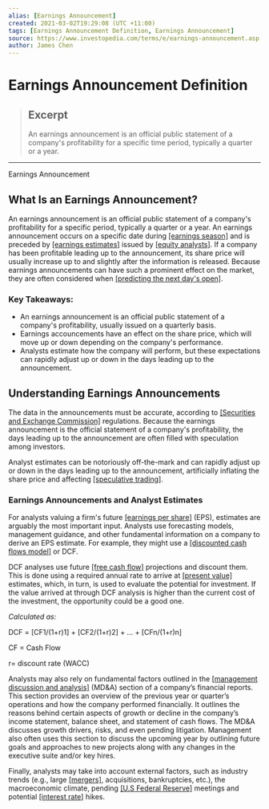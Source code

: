 ```yaml
---
alias: [Earnings Announcement]
created: 2021-03-02T19:29:08 (UTC +11:00)
tags: [Earnings Announcement Definition, Earnings Announcement]
source: https://www.investopedia.com/terms/e/earnings-announcement.asp
author: James Chen
---
```


# Earnings Announcement Definition

> ## Excerpt
> An earnings announcement is an official public statement of a company's profitability for a specific time period, typically a quarter or a year.

---

Earnings Announcement
## What Is an Earnings Announcement?

An earnings announcement is an official public statement of a company's profitability for a specific period, typically a quarter or a year. An earnings announcement occurs on a specific date during [[earnings season]](https://www.investopedia.com/terms/e/earningsseason.asp) and is preceded by [[earnings estimates]](https://www.investopedia.com/terms/e/earningsestimate.asp) issued by [[equity analysts]](https://www.investopedia.com/articles/personal-finance/082815/day-life-equity-research-analyst.asp). If a company has been profitable leading up to the announcement, its share price will usually increase up to and slightly after the information is released. Because earnings announcements can have such a prominent effect on the market, they are often considered when [[predicting the next day's open]](https://www.investopedia.com/articles/active-trading/081313/ways-gauge-market-open-direction.asp).

### Key Takeaways:

-   An earnings announcement is an official public statement of a company's profitability, usually issued on a quarterly basis.
-   Earnings accouncements have an effect on the share price, which will move up or down depending on the company's performance.
-   Analysts estimate how the company will perform, but these expectations can rapidly adjust up or down in the days leading up to the announcement.

## Understanding Earnings Announcements

The data in the announcements must be accurate, according to [[Securities and Exchange Commission]](https://www.investopedia.com/terms/s/sec.asp) regulations. Because the earnings announcement is the official statement of a company's profitability, the days leading up to the announcement are often filled with speculation among investors.

Analyst estimates can be notoriously off-the-mark and can rapidly adjust up or down in the days leading up to the announcement, artificially inflating the share price and affecting [[speculative trading]](https://www.investopedia.com/terms/s/speculation.asp).

### Earnings Announcements and Analyst Estimates

For analysts valuing a firm's future [[earnings per share]](https://www.investopedia.com/terms/e/eps.asp) (EPS), estimates are arguably the most important input. Analysts use forecasting models, management guidance, and other fundamental information on a company to derive an EPS estimate. For example, they might use a [[discounted cash flows model]](https://www.investopedia.com/terms/d/dcf.asp) or DCF.

DCF analyses use future [[free cash flow]](https://www.investopedia.com/terms/f/freecashflow.asp) projections and discount them. This is done using a required annual rate to arrive at [[present value]](https://www.investopedia.com/terms/p/presentvalue.asp) estimates, which, in turn, is used to evaluate the potential for investment. If the value arrived at through DCF analysis is higher than the current cost of the investment, the opportunity could be a good one.

_Calculated as:_

DCF = \[CF1/(1+r)1\] + \[CF2/(1+r)2\] + ... + \[CFn/(1+r)n\]

CF = Cash Flow

r= discount rate (WACC)

Analysts may also rely on fundamental factors outlined in the [[management discussion and analysis]](https://www.investopedia.com/terms/m/mdanalysis.asp) (MD&A) section of a company’s financial reports. This section provides an overview of the previous year or quarter’s operations and how the company performed financially. It outlines the reasons behind certain aspects of growth or decline in the company’s income statement, balance sheet, and statement of cash flows. The MD&A discusses growth drivers, risks, and even pending litigation. Management also often uses this section to discuss the upcoming year by outlining future goals and approaches to new projects along with any changes in the executive suite and/or key hires.

Finally, analysts may take into account external factors, such as industry trends (e.g., large [[mergers]](https://www.investopedia.com/terms/m/mergersandacquisitions.asp), acquisitions, bankruptcies, etc.), the macroeconomic climate, pending [[U.S Federal Reserve]](https://www.investopedia.com/terms/f/federalreservebank.asp) meetings and potential [[interest rate]](https://www.investopedia.com/terms/i/interestrate.asp) hikes.
